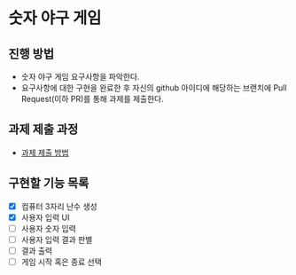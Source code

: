 # 숫자 야구 게임
## 진행 방법
* 숫자 야구 게임 요구사항을 파악한다.
* 요구사항에 대한 구현을 완료한 후 자신의 github 아이디에 해당하는 브랜치에 Pull Request(이하 PR)를 통해 과제를 제출한다.

## 과제 제출 과정
* [과제 제출 방법](https://github.com/next-step/nextstep-docs/tree/master/precourse)

## 구현할 기능 목록

- [x] 컴퓨터 3자리 난수 생성
- [x] 사용자 입력 UI
- [ ] 사용자 숫자 입력
- [ ] 사용자 입력 결과 판별
- [ ] 결과 출력
- [ ] 게임 시작 혹은 종료 선택
